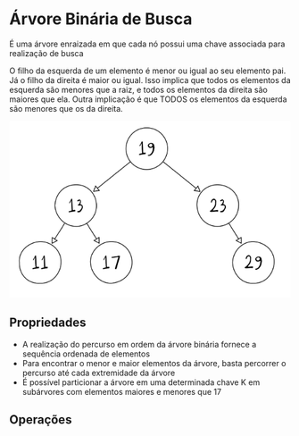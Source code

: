 # Árvore Binária de Busca

É uma árvore enraizada em que cada nó possui uma chave associada para realização de busca

O filho da esquerda de um elemento é menor ou igual ao seu elemento pai. Já o filho da direita é maior ou igual. Isso implica que todos os elementos da esquerda são menores que a raiz, e todos os elementos da direita são maiores que ela. Outra implicação é que TODOS os elementos da esquerda são menores que os da direita.

<img src="./assets/arvoreBinBusca.png">


## Propriedades

- A realização do percurso em ordem da árvore binária fornece a sequência ordenada de elementos
- Para encontrar o menor e maior elementos da árvore, basta percorrer o percurso até cada extremidade da árvore
- É possível particionar a árvore em uma determinada chave K em subárvores com elementos maiores e menores que 17

## Operações

